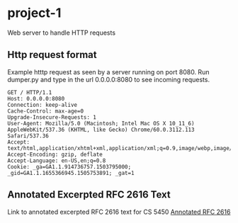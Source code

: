 # project-1
Web server to handle HTTP requests

## Http request format 
Example htttp request as seen by a server running on port 8080. Run dumper.py and type in the url 0.0.0.0:8080 to see incoming requests.

```
GET / HTTP/1.1
Host: 0.0.0.0:8080
Connection: keep-alive
Cache-Control: max-age=0
Upgrade-Insecure-Requests: 1
User-Agent: Mozilla/5.0 (Macintosh; Intel Mac OS X 10_11_6) AppleWebKit/537.36 (KHTML, like Gecko) Chrome/60.0.3112.113 Safari/537.36
Accept: text/html,application/xhtml+xml,application/xml;q=0.9,image/webp,image/apng,*/*;q=0.8
Accept-Encoding: gzip, deflate
Accept-Language: en-US,en;q=0.8
Cookie: _ga=GA1.1.914736757.1503795000; _gid=GA1.1.1655366945.1505753891; _gat=1

```


## Annotated Excerpted RFC 2616 Text
Link to annotated excerpted RFC 2616 text for CS 5450 [Annotated RFC 2616 ](https://pages.github.coecis.cornell.edu/cs5450/website/assignments/p1/rfc.txt)



